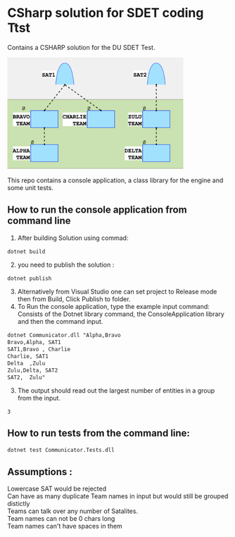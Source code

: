 # CSharp solution for SDET coding Ttst
Contains a CSHARP solution for the DU SDET Test.

<img src="diagram.png" alt="drawing" width="400"/>

This repo contains a console application, a class library for the engine and some unit tests.

## How to run the console application from command line
1. After building Solution using commad: 
```
dotnet build
```
2. you need to publish the solution :
```
dotnet publish 
```
3. Alternatively from Visual Studio one can set project to Release mode then from Build, Click Publish to folder.
4. To Run the console application, type the example input command: 
Consists of the Dotnet library command, the ConsoleApplication library and then the command input. 

```
dotnet Communicator.dll "Alpha,Bravo
Bravo,Alpha, SAT1
SAT1,Bravo , Charlie
Charlie, SAT1
Delta  ,Zulu
Zulu,Delta, SAT2
SAT2,  Zulu"
```

3. The output should read out the largest number of entities in a group from the input. 
```
3
``` 

## How to run tests from the command line:

   ```
   dotnet test Communicator.Tests.dll
   ```

## Assumptions :
Lowercase SAT would be rejected <BR>
Can have as many duplicate Team names in input but would still be grouped distictly<BR>
Teams can talk over any number of Satalites.<BR>
Team names can not be 0 chars long<BR>
Team names can't have spaces in them<BR>
